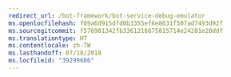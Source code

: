 ```yaml
---
redirect_url: /bot-framework/bot-service-debug-emulator
ms.openlocfilehash: f09a6d915dfd0b3355ef6e8631f507ad7493d92f
ms.sourcegitcommit: f576981342fb3361216675815714e24281e20ddf
ms.translationtype: HT
ms.contentlocale: zh-TW
ms.lasthandoff: 07/18/2018
ms.locfileid: "39299686"
---
```

